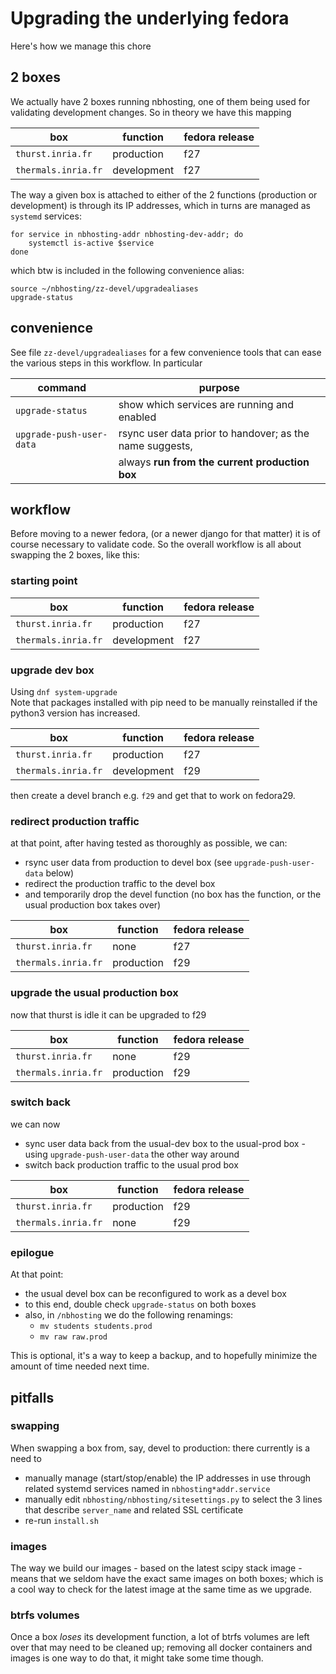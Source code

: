 # Upgrading the underlying fedora

Here's how we manage this chore

## 2 boxes

We actually have 2 boxes running nbhosting, one of them being used for validating development changes. So in theory we have this mapping

| box                 | function    | fedora release |
|---------------------|-------------|----------------|
| `thurst.inria.fr`   | production  | f27            |
| `thermals.inria.fr` | development | f27            |


The way a given box is attached to either of the 2 functions (production or development) is through its IP addresses, which in turns are managed as `systemd` services:

```
for service in nbhosting-addr nbhosting-dev-addr; do
    systemctl is-active $service
done
```

which btw is included in the following convenience alias:

```
source ~/nbhosting/zz-devel/upgradealiases
upgrade-status
```

## convenience

See file `zz-devel/upgradealiases` for a few convenience tools that can ease the various steps in this workflow. In particular

| command                   |  purpose  |
|---------------------------|-----------|
| `upgrade-status`          | show which services are running and enabled |
| `upgrade-push-user-data`  | rsync user data prior to handover; as the name suggests, |
|                           | always **run from the current production box** |

## workflow

Before moving to a newer fedora, (or a newer django for that matter) it is of
course necessary to validate code. So the overall workflow is all about swapping the 2 boxes, like this:


### starting point

| box                 | function    | fedora release |
|---------------------|-------------|----------------|
| `thurst.inria.fr`   | production  | f27            |
| `thermals.inria.fr` | development | f27            |

### upgrade dev box

Using `dnf system-upgrade`
<br/>
Note that packages installed with pip need to be manually reinstalled if the python3 version has increased.

| box                 | function    | fedora release |
|---------------------|-------------|----------------|
| `thurst.inria.fr`   | production  | f27            |
| `thermals.inria.fr` | development | f29            |

then create a devel branch e.g. `f29` and get that to work on fedora29.

### redirect production traffic

at that point, after having tested as thoroughly as possible, we can:

* rsync user data from production to devel box (see `upgrade-push-user-data` below)
* redirect the production traffic to the devel box
* and temporarily drop the devel function (no box has the function, or the usual production box takes over)

| box                 | function    | fedora release |
|---------------------|-------------|----------------|
| `thurst.inria.fr`   | none        | f27            |
| `thermals.inria.fr` | production  | f29            |

### upgrade the usual production box

now that thurst is idle it can be upgraded to f29

| box                 | function    | fedora release |
|---------------------|-------------|----------------|
| `thurst.inria.fr`   | none        | f29            |
| `thermals.inria.fr` | production  | f29            |

### switch back

we can now

* sync user data back from the usual-dev box to the usual-prod box - using `upgrade-push-user-data` the other way around
* switch back production traffic to the usual prod box

| box                 | function    | fedora release |
|---------------------|-------------|----------------|
| `thurst.inria.fr`   | production  | f29            |
| `thermals.inria.fr` | none        | f29            |

### epilogue

At that point:
* the usual devel box can be reconfigured to work as a devel box
* to this end, double check `upgrade-status` on both boxes
* also, in `/nbhosting` we do the following renamings:
  * `mv students students.prod`
  * `mv raw raw.prod`

This is optional, it's a way to keep a backup, and to hopefully minimize the
amount of time needed next time.

## pitfalls

### swapping

When swapping a box from, say, devel to production: there currently is a need to

* manually manage (start/stop/enable) the IP addresses in use through related systemd services named in `nbhosting*addr.service`
* manually edit `nbhosting/nbhosting/sitesettings.py` to select the 3 lines that describe `server_name` and related SSL certificate
* re-run `install.sh`


### images

The way we build our images - based on the latest scipy stack image - means that we seldom have the exact same images on both boxes; which is a cool way to check for the latest image at the same time as we upgrade.

### btrfs volumes

Once a box *loses* its development function, a lot of btrfs volumes are left
over that may need to be cleaned up; removing all docker containers and images
is one way to do that, it might take some time though.
